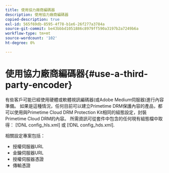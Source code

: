 ```yaml
---
title: 使用協力廠商編碼器
description: 使用協力廠商編碼器
copied-description: true
exl-id: 565f69db-8595-4f78-b1e6-26f277a3784a
source-git-commit: be43bbbd1051886c8979ff590a3197b2a7249b6a
workflow-type: tm+mt
source-wordcount: '102'
ht-degree: 0%

---
```


# 使用協力廠商編碼器{#use-a-third-party-encoder}

有些客戶可能已經使用硬體或軟體視訊編碼器(或Adobe Medium伺服器)進行內容準備。 如果是這種情況，任何目前可以建立Primetime DRM保護內容的產品，都可以使用與Primetime Cloud DRM Protection Kit相同的組態設定，封裝Primetime Cloud DRM的內容。 所需資訊可從套件中包含的任何現有組態檔中取得： [!DNL config_hls.xml] 或 [!DNL config_hds.xml].

相關設定專案包括：

* 授權伺服器URL
* 金鑰伺服器URL
* 授權伺服器憑證
* 傳輸憑證
